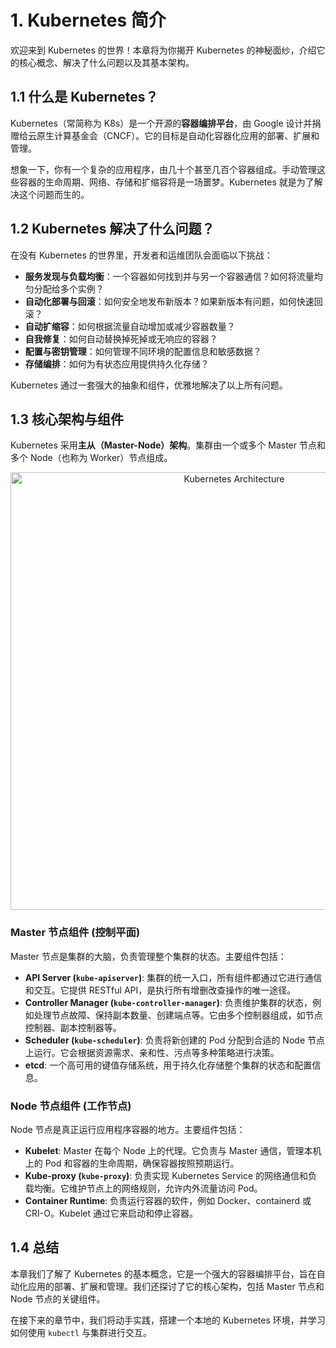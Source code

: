 # 1. Kubernetes 简介

欢迎来到 Kubernetes 的世界！本章将为你揭开 Kubernetes 的神秘面纱，介绍它的核心概念、解决了什么问题以及其基本架构。

## 1.1 什么是 Kubernetes？

Kubernetes（常简称为 K8s）是一个开源的**容器编排平台**，由 Google 设计并捐赠给云原生计算基金会（CNCF）。它的目标是自动化容器化应用的部署、扩展和管理。

想象一下，你有一个复杂的应用程序，由几十个甚至几百个容器组成。手动管理这些容器的生命周期、网络、存储和扩缩容将是一场噩梦。Kubernetes 就是为了解决这个问题而生的。

## 1.2 Kubernetes 解决了什么问题？

在没有 Kubernetes 的世界里，开发者和运维团队会面临以下挑战：

- **服务发现与负载均衡**：一个容器如何找到并与另一个容器通信？如何将流量均匀分配给多个实例？
- **自动化部署与回滚**：如何安全地发布新版本？如果新版本有问题，如何快速回滚？
- **自动扩缩容**：如何根据流量自动增加或减少容器数量？
- **自我修复**：如何自动替换掉死掉或无响应的容器？
- **配置与密钥管理**：如何管理不同环境的配置信息和敏感数据？
- **存储编排**：如何为有状态应用提供持久化存储？

Kubernetes 通过一套强大的抽象和组件，优雅地解决了以上所有问题。

## 1.3 核心架构与组件

Kubernetes 采用**主从（Master-Node）架构**。集群由一个或多个 Master 节点和多个 Node（也称为 Worker）节点组成。

<div align="center">
  <img src="https://i.imgur.com/l3bA636.png" alt="Kubernetes Architecture" width="700">
</div>

### Master 节点组件 (控制平面)

Master 节点是集群的大脑，负责管理整个集群的状态。主要组件包括：

- **API Server (`kube-apiserver`)**: 集群的统一入口，所有组件都通过它进行通信和交互。它提供 RESTful API，是执行所有增删改查操作的唯一途径。
- **Controller Manager (`kube-controller-manager`)**: 负责维护集群的状态，例如处理节点故障、保持副本数量、创建端点等。它由多个控制器组成，如节点控制器、副本控制器等。
- **Scheduler (`kube-scheduler`)**: 负责将新创建的 Pod 分配到合适的 Node 节点上运行。它会根据资源需求、亲和性、污点等多种策略进行决策。
- **etcd**: 一个高可用的键值存储系统，用于持久化存储整个集群的状态和配置信息。

### Node 节点组件 (工作节点)

Node 节点是真正运行应用程序容器的地方。主要组件包括：

- **Kubelet**: Master 在每个 Node 上的代理。它负责与 Master 通信，管理本机上的 Pod 和容器的生命周期，确保容器按照预期运行。
- **Kube-proxy (`kube-proxy`)**: 负责实现 Kubernetes Service 的网络通信和负载均衡。它维护节点上的网络规则，允许内外流量访问 Pod。
- **Container Runtime**: 负责运行容器的软件，例如 Docker、containerd 或 CRI-O。Kubelet 通过它来启动和停止容器。

## 1.4 总结

本章我们了解了 Kubernetes 的基本概念，它是一个强大的容器编排平台，旨在自动化应用的部署、扩展和管理。我们还探讨了它的核心架构，包括 Master 节点和 Node 节点的关键组件。

在接下来的章节中，我们将动手实践，搭建一个本地的 Kubernetes 环境，并学习如何使用 `kubectl` 与集群进行交互。 